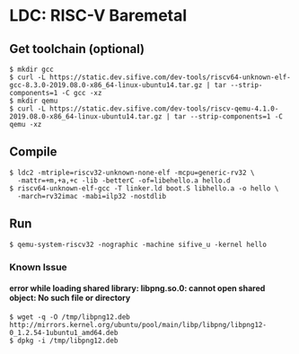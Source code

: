 # LDC: RISC-V Baremetal


## Get toolchain (optional)

```console
$ mkdir gcc
$ curl -L https://static.dev.sifive.com/dev-tools/riscv64-unknown-elf-gcc-8.3.0-2019.08.0-x86_64-linux-ubuntu14.tar.gz | tar --strip-components=1 -C gcc -xz
$ mkdir qemu
$ curl -L https://static.dev.sifive.com/dev-tools/riscv-qemu-4.1.0-2019.08.0-x86_64-linux-ubuntu14.tar.gz | tar --strip-components=1 -C qemu -xz
```

## Compile

```console
$ ldc2 -mtriple=riscv32-unknown-none-elf -mcpu=generic-rv32 \
  -mattr=+m,+a,+c -lib -betterC -of=libehello.a hello.d
$ riscv64-unknown-elf-gcc -T linker.ld boot.S libhello.a -o hello \
  -march=rv32imac -mabi=ilp32 -nostdlib
```

## Run

```console
$ qemu-system-riscv32 -nographic -machine sifive_u -kernel hello
```

### Known Issue

#### error while loading shared library: libpng.so.0: cannot open shared object: No such file or directory

```console
$ wget -q -O /tmp/libpng12.deb http://mirrors.kernel.org/ubuntu/pool/main/libp/libpng/libpng12-0_1.2.54-1ubuntu1_amd64.deb
$ dpkg -i /tmp/libpng12.deb
```
